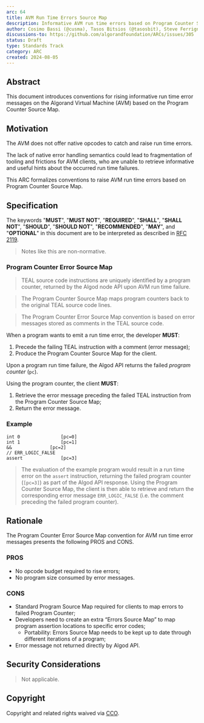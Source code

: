 ```yaml
---
arc: 64
title: AVM Run Time Errors Source Map
description: Informative AVM run time errors based on Program Counter Source Map
author: Cosimo Bassi (@cusma), Tasos Bitsios (@tasosbit), Steve Ferrigno (@nullun)
discussions-to: https://github.com/algorandfoundation/ARCs/issues/305
status: Draft
type: Standards Track
category: ARC
created: 2024-08-05
---
```


## Abstract

This document introduces conventions for rising informative run time error messages
on the Algorand Virtual Machine (AVM) based on the Program Counter Source Map.

## Motivation

The AVM does not offer native opcodes to catch and raise run time errors.

The lack of native error handling semantics could lead to fragmentation of tooling
and frictions for AVM clients, who are unable to retrieve informative and useful
hints about the occurred run time failures.

This ARC formalizes conventions to raise AVM run time errors based on Program Counter
Source Map.

## Specification

The keywords "**MUST**", "**MUST NOT**", "**REQUIRED**", "**SHALL**", "**SHALL NOT**",
"**SHOULD**", "**SHOULD NOT**", "**RECOMMENDED**", "**MAY**", and "**OPTIONAL**"
in this document are to be interpreted as described in <a href="https://datatracker.ietf.org/doc/html/rfc2119">RFC 2119</a>.

> Notes like this are non-normative.

### Program Counter Error Source Map

> TEAL source code instructions are uniquely identified by a program counter, returned
> by the Algod node API upon AVM run time failure.

> The Program Counter Source Map maps program counters back to the original TEAL
> source code lines.

> The Program Counter Error Source Map convention is based on error messages stored
> as comments in the TEAL source code.

When a program wants to emit a run time error, the developer **MUST**:

1. Precede the failing TEAL instruction with a comment (error message);
1. Produce the Program Counter Source Map for the client.

Upon a program run time failure, the Algod API returns the failed *program counter*
(`pc`).

Using the program counter, the client **MUST**:

1. Retrieve the error message preceding the failed TEAL instruction from the Program
Counter Source Map;
1. Return the error message.

### Example

```
int 0				[pc=0]
int 1				[pc=1]
&&				[pc=2]
// ERR_LOGIC_FALSE
assert				[pc=3]
```

> The evaluation of the example program would result in a run time error on the
> `assert` instruction, returning the failed program counter (`[pc=3]`) as part
> of the Algod API response. Using the Program Counter Source Map, the client is
> then able to retrieve and return the corresponding error message `ERR_LOGIC_FALSE`
> (i.e. the comment preceding the failed program counter).

## Rationale

The Program Counter Error Source Map convention for AVM run time error messages 
presents the following PROS and CONS.

### PROS

- No opcode budget required to rise errors;
- No program size consumed by error messages.

### CONS

- Standard Program Source Map required for clients to map errors to failed Program
Counter;
- Developers need to create an extra “Errors Source Map” to map program assertion
locations to specific error codes;
  - Portability: Errors Source Map needs to be kept up to date through different
  iterations of a program;
- Error message not returned directly by Algod API.

## Security Considerations

> Not applicable.

## Copyright

Copyright and related rights waived via <a href="https://creativecommons.org/publicdomain/zero/1.0/">CCO</a>.
